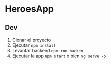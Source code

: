 # HeroesApp

## Dev

1. Clonar el proyecto
2. Ejecutar ```npm install```
3. Levantar backend ```npm run backen```
4. Ejecutar la app ```npm start``` o bien ```ng serve -o```
